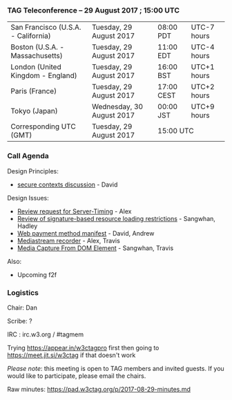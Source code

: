 ### TAG Teleconference – 29 August 2017 ; 15:00 UTC

<table>
<tr><td> San Francisco (U.S.A. - California) <td> Tuesday, 29 August 2017 <td> 08:00 PDT <td> UTC-7 hours
<tr><td> Boston (U.S.A. - Massachusetts) <td> Tuesday, 29 August 2017 <td> 11:00 EDT <td> UTC-4 hours
<tr><td> London (United Kingdom - England) <td> Tuesday, 29 August 2017 <td> 16:00 BST <td> UTC+1 hours
<tr><td> Paris (France) <td> Tuesday, 29 August 2017 <td> 17:00 CEST <td> UTC+2 hours
<tr><td> Tokyo (Japan) <td> Wednesday, 30 August 2017 <td> 00:00 JST <td> UTC+9 hours
<tr><td> Corresponding UTC (GMT) <td> Tuesday, 29 August 2017 <td colspan=2> 15:00 UTC
</table>

### Call Agenda

Design Principles: 
* [secure contexts discussion](https://github.com/w3ctag/design-principles/pull/75) - David

Design Issues: 
* [Review request for Server-Timing](https://github.com/w3ctag/design-reviews/issues/188) - Alex
* [Review of signature-based resource loading restrictions](https://github.com/w3ctag/design-reviews/issues/186) - Sangwhan, Hadley
* [Web payment method manifest](https://github.com/w3ctag/design-reviews/issues/162) - David, Andrew
* [Mediastream recorder](https://github.com/w3ctag/design-reviews/issues/131) - Alex, Travis
* [Media Capture From DOM Element](https://github.com/w3ctag/design-reviews/issues/130) - Sangwhan, Travis

Also: 
* Upcoming f2f

### Logistics

Chair: Dan

Scribe: ?

IRC : irc.w3.org / #tagmem

Trying https://appear.in/w3ctagpro first then going to https://meet.jit.si/w3ctag if that doesn't work

*Please note*: this meeting is open to TAG members and invited guests. If you would like to participate, please email the chairs.

Raw minutes: https://pad.w3ctag.org/p/2017-08-29-minutes.md
